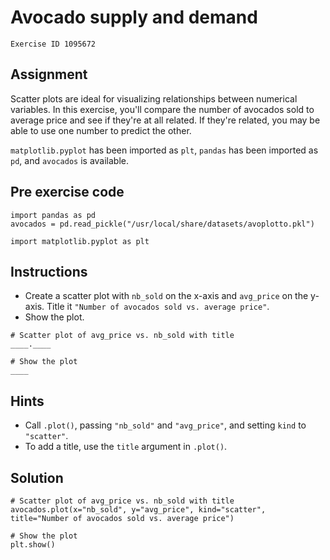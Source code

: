 
#  Avocado supply and demand

```
Exercise ID 1095672
```

##  Assignment 

Scatter plots are ideal for visualizing relationships between numerical variables. In this exercise, you'll compare the number of avocados sold to average price and see if they're at all related. If they're related, you may be able to use one number to predict the other.

`matplotlib.pyplot` has been imported as `plt`, `pandas` has been imported as `pd`, and `avocados` is available.

##  Pre exercise code 

```
import pandas as pd
avocados = pd.read_pickle("/usr/local/share/datasets/avoplotto.pkl")

import matplotlib.pyplot as plt
```



##  Instructions 

- Create a scatter plot with `nb_sold` on the x-axis and `avg_price` on the y-axis. Title it `"Number of avocados sold vs. average price"`.
- Show the plot.



```
# Scatter plot of avg_price vs. nb_sold with title
____.____

# Show the plot
____
```

##  Hints 

- Call `.plot()`, passing `"nb_sold"` and `"avg_price"`, and setting `kind` to `"scatter"`.
- To add a title, use the `title` argument in `.plot()`.



##  Solution 

```
# Scatter plot of avg_price vs. nb_sold with title
avocados.plot(x="nb_sold", y="avg_price", kind="scatter", title="Number of avocados sold vs. average price")

# Show the plot
plt.show()
```


